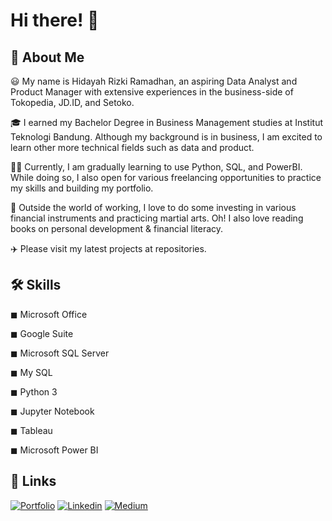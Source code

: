 # Hi there! 👋

## 🚀 About Me

😃 My name is Hidayah Rizki Ramadhan, an aspiring Data Analyst and Product Manager with extensive experiences in the business-side of Tokopedia, JD.ID, and Setoko.

🎓 I earned my Bachelor Degree in Business Management studies at Institut Teknologi Bandung. Although my background is in business, I am excited to learn other more technical fields such as data and product.

👨‍💻 Currently, I am gradually learning to use Python, SQL, and PowerBI. While doing so, I also open for various freelancing opportunities to practice my skills and building my portfolio.

🎸 Outside the world of working, I love to do some investing in various financial instruments and practicing martial arts. Oh! I also love reading books on personal development & financial literacy.

✈️ Please visit my latest projects at repositories.

## 🛠️ Skills

◼ Microsoft Office                 

◼ Google Suite

◼ Microsoft SQL Server                         

◼ My SQL                            

◼ Python 3

◼ Jupyter Notebook

◼ Tableau

◼ Microsoft Power BI

## 🔗 Links

[![Portfolio](https://img.shields.io/badge/Portfolio-34E27A?style=for-the-badge&logo=Portfolio&logoColor=white)](https://hidayahrr.wixsite.com/portfolio)
[![Linkedin](https://img.shields.io/badge/Linkedin-0A66C2?style=for-the-badge&logo=Linkedin&logoColor=White)](https://www.linkedin.com/in/hidayahrr)
[![Medium](https://img.shields.io/badge/Medium-000000?style=for-the-badge&logo=Medium&logoColor=White)](https://hidayahrr.medium.com/)
